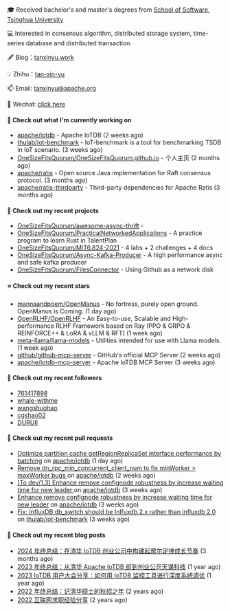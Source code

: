 🎓 Received bachelor's and master's degrees from [School of Software, Tsinghua University](https://www.thss.tsinghua.edu.cn/)

💻 Interested in consensus algorithm, distributed storage system, time-series database and distributed transaction.

🖋 Blog：[tanxinyu.work](https://tanxinyu.work)

💡 Zhihu：[tan-xin-yu](https://www.zhihu.com/people/tan-xin-yu-22)

📫 Email: [tanxinyu@apache.org](mailto:tanxinyu@apache.org)

💬 Wechat: [click here](https://github.com/LebronAl/LebronAl/issues/1)

#### 👷 Check out what I'm currently working on

- [apache/iotdb](https://github.com/apache/iotdb) - Apache IoTDB (2 weeks ago)
- [thulab/iot-benchmark](https://github.com/thulab/iot-benchmark) - IoT-benchmark is a tool for benchmarking TSDB in IoT scenario. (3 weeks ago)
- [OneSizeFitsQuorum/OneSizeFitsQuorum.github.io](https://github.com/OneSizeFitsQuorum/OneSizeFitsQuorum.github.io) - 个人主页 (2 months ago)
- [apache/ratis](https://github.com/apache/ratis) - Open source Java implementation for Raft consensus protocol. (3 months ago)
- [apache/ratis-thirdparty](https://github.com/apache/ratis-thirdparty) - Third-party dependencies for Apache Ratis (3 months ago)

#### 🌱 Check out my recent projects

- [OneSizeFitsQuorum/awesome-async-thrift](https://github.com/OneSizeFitsQuorum/awesome-async-thrift) - 
- [OneSizeFitsQuorum/PracticalNetworkedApplications](https://github.com/OneSizeFitsQuorum/PracticalNetworkedApplications) - A practice program to learn Rust in TalentPlan
- [OneSizeFitsQuorum/MIT6.824-2021](https://github.com/OneSizeFitsQuorum/MIT6.824-2021) - 4 labs &#43; 2 challenges &#43; 4 docs
- [OneSizeFitsQuorum/Async-Kafka-Producer](https://github.com/OneSizeFitsQuorum/Async-Kafka-Producer) - A high performance async and safe kafka producer
- [OneSizeFitsQuorum/FilesConnector](https://github.com/OneSizeFitsQuorum/FilesConnector) - Using Github as a network disk

#### ⭐ Check out my recent stars

- [mannaandpoem/OpenManus](https://github.com/mannaandpoem/OpenManus) - No fortress, purely open ground.  OpenManus is Coming. (1 day ago)
- [OpenRLHF/OpenRLHF](https://github.com/OpenRLHF/OpenRLHF) - An Easy-to-use, Scalable and High-performance RLHF Framework based on Ray (PPO &amp; GRPO &amp; REINFORCE&#43;&#43; &amp; LoRA &amp; vLLM &amp; RFT) (1 week ago)
- [meta-llama/llama-models](https://github.com/meta-llama/llama-models) - Utilities intended for use with Llama models. (1 week ago)
- [github/github-mcp-server](https://github.com/github/github-mcp-server) - GitHub&#39;s official MCP Server (2 weeks ago)
- [apache/iotdb-mcp-server](https://github.com/apache/iotdb-mcp-server) - Apache IoTDB MCP Server (3 weeks ago)

#### 👯 Check out my recent followers

- [761417898](https://github.com/761417898)
- [whale-withme](https://github.com/whale-withme)
- [wangshuohao](https://github.com/wangshuohao)
- [cgshao02](https://github.com/cgshao02)
- [DURUII](https://github.com/DURUII)

#### 🔨 Check out my recent pull requests

- [Optimize partition cache getRegionReplicaSet interface performance by batching](https://github.com/apache/iotdb/pull/15396) on [apache/iotdb](https://github.com/apache/iotdb) (1 day ago)
- [Remove dn_rpc_min_concurrent_client_num to fix minWorker &gt; maxWorker bugs ](https://github.com/apache/iotdb/pull/15296) on [apache/iotdb](https://github.com/apache/iotdb) (2 weeks ago)
- [[To dev/1.3] Enhance remove confignode robustness by increase waiting time for new leader ](https://github.com/apache/iotdb/pull/15262) on [apache/iotdb](https://github.com/apache/iotdb) (3 weeks ago)
- [Enhance remove confignode robustness by increase waiting time for new leader](https://github.com/apache/iotdb/pull/15261) on [apache/iotdb](https://github.com/apache/iotdb) (3 weeks ago)
- [Fix: InfluxDB db_switch should be Inlfuxdb 2.x rather than influxdb 2.0](https://github.com/thulab/iot-benchmark/pull/487) on [thulab/iot-benchmark](https://github.com/thulab/iot-benchmark) (3 weeks ago)

#### 📜 Check out my recent blog posts

- [2024 年终总结：在清华 IoTDB 创业公司中构建起摩尔定律成长节奏](https://tanxinyu.work/2024-annual-summary/) (3 months ago)
- [2023 年终总结：从清华 Apache IoTDB 组到创业公司天谋科技](https://tanxinyu.work/2023-annual-summary/) (1 year ago)
- [2023 IoTDB 用户大会分享：如何用 IoTDB 监控工具进行深度系统调优](https://tanxinyu.work/2023-iotdb-submit/) (1 year ago)
- [2022 年终总结：记清华硕士的秋招之年](https://tanxinyu.work/2022-annual-summary/) (2 years ago)
- [2022 互联网求职经验分享](https://tanxinyu.work/2022-internet-job-hunting-experience-sharing/) (2 years ago)
